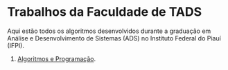# Trabalhos da Faculdade de TADS
Aqui estão todos os algoritmos desenvolvidos durante a graduação em Análise e Desenvolvimento de Sistemas (ADS) no Instituto Federal do Piauí (IFPI).
  
  1. [Algoritmos e Programação](https://github.com/kayllanecastro/Trabalhos_TADS/tree/2aea538f38194dce7fb73cb09454577526c1acb6/Algoritmos).
